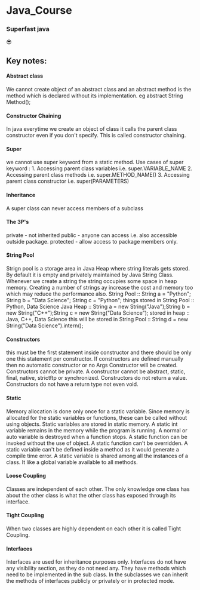 # Java_Course
### Superfast java
😎
## Key notes:

#### Abstract class
We cannot create object of an abstract class and an abstract method is the method which is declared without its implementation. eg abstract String Method();
#### Constructor Chaining
In java everytime we create an object of class it calls the parent class constructor even if you don't specify. This is called constructor chaining.
#### Super
we cannot use super keyword from a static method.
Use cases of super keyword : 1. Accessing parent class variables i.e. super.VARIABLE_NAME 2. Accessing parent class methods i.e. super.METHOD_NAME() 3. Accessing parent class constructor i.e. super(PARAMETERS)
#### Inheritance
A super class can never access members of a subclass 
#### The 3P's
private - not inherited
public - anyone can access i.e. also accessible outside package.
protected - allow access to package members only.
#### String Pool
Strign pool is a storage area in Java Heap where string literals gets stored. By default it is empty and privately maintained by Java String Class.
Whenever we create a string the string occupies some space in heap memory. Creating a number of strings ay increase the cost and memory too which may reduce the performance also.
String Pool :: String a = "Python"; String b = "Data Science"; String c = "Python"; 
things stored in String Pool :: Python, Data Science
Java Heap :: String a = new String("Java");String b = new String("C++");String c = new String("Data Science"); 
stored in heap :: Java, C++, Data Science
this will be stored in String Pool :: String d = new String("Data Science").intern();
#### Constructors
this must be the first statement inside constructor and there should be only one this statement per constructor.
If constructors are defined manually then no automatic constructor or no Args Constructor will be created.
Constructors cannot be private.
A constructor cannot be abstract, static, final, native, strictftp or synchronized.
Constructors do not return a value.
Constructors do not have a return type not even void.
#### Static 
Memory allocation is done only once for a static variable. Since memory is allocated for the static variables or functions, these can be called without using objects.
Static variables are stored in static memory. A static int variable remains in the memory while the program is running. A normal or auto variable is destroyed when a function stops. A static function can be invoked without the use of object.
A static function can't be overridden. A static variable can't be defined inside a method as it would generate a compile time error. A static variable is shared among all the instances of a class. It like a global variable available to all methods.
#### Loose Coupling
Classes are independent of each other. The only knowledge one class has about the other class is what the other class has exposed through its interface.
#### Tight Coupling
When two classes are highly dependent on each other it is called Tight Coupling.
#### Interfaces
Interfaces are used for inheritance purposes only. Interfaces do not have any visibility section, as they do not need any. They have methods which need to be implemented in the sub class. In the subclasses we can inherit the methods of interfaces publicly or privately or in protected mode.
